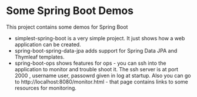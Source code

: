 Some Spring Boot Demos
======================

This project contains some demos for Spring Boot

* simplest-spring-boot is a very simple project. It just shows how a web application can be created.
* spring-boot-spring-data-jpa adds support for Spring Data JPA and Thymleaf templates.
* spring-boot-ops shows features for ops - you can ssh into the application to monitor and trouble shoot it. The ssh server is at port 2000 , username user, passowrd given in log at startup. Also you can go to http://localhost:8080/monitor.html - that page contains links to some resources for monitoring.

